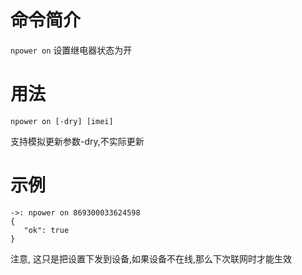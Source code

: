 命令简介
======= 

`npower on` 设置继电器状态为开
    

用法
=======

```
npower on [-dry] [imei]
```

支持模拟更新参数-dry,不实际更新

示例
======

```
->: npower on 869300033624598
{
   "ok": true
}
```

注意, 这只是把设置下发到设备,如果设备不在线,那么下次联网时才能生效